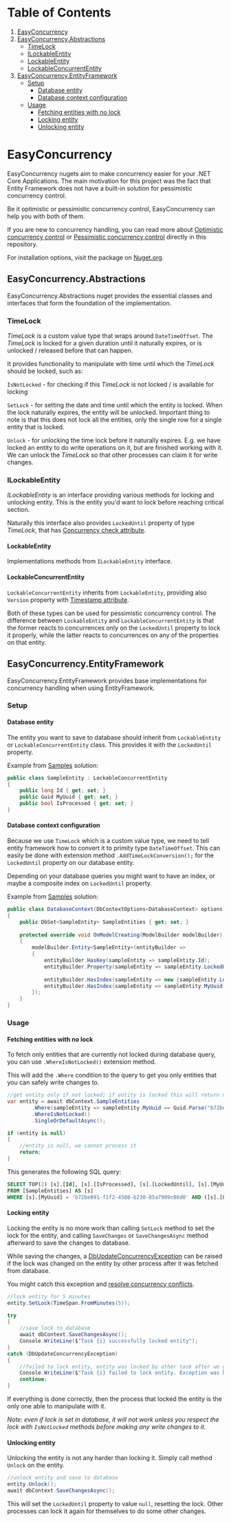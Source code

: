 # Table of Contents
1. [EasyConcurrency](#easyconcurrency)
2. [EasyConcurrency.Abstractions](#easyconcurrencyabstractions)
   * [TimeLock](#timelock)
   * [ILockableEntity](#ilockableentity)
   * [LockableEntity](#lockableentity)
   * [LockableConcurrentEntity](#lockableconcurrententity)
3. [EasyConcurrency.EntityFramework](#easyconcurrencyentityframework)
   * [Setup](#setup)
     * [Database entity](#database-entity)
     * [Database context configuration](#database-context-configuration)
   * [Usage](#usage)
     * [Fetching entities with no lock](#fetching-entities-with-no-lock)
     * [Locking entity](#locking-entity)
     * [Unlocking entity](#unlocking-entity)

# EasyConcurrency
EasyConcurrency nugets aim to make concurrency easier for your .NET Core Applications. The main motivation for this project was the fact that Entity Framework does not have a built-in solution for pessimistic concurrency control.

Be it optimistic or pessimistic concurrency control, EasyConcurrency can help you with both of them.

If you are new to concurrency handling, you can read more about [Optimistic concurrency control](https://github.com/lukaskuko9/EasyConcurrency/blob/readmes/Readme/OptimisticConcurrency.md) or
[Pessimistic concurrency control](https://github.com/lukaskuko9/EasyConcurrency/blob/readmes/Readme/PessimisticConcurrency.md) directly in this repository.

For installation options, visit the package on [Nuget.org](https://www.nuget.org/packages/EasyConcurrency.EntityFramework/).

## EasyConcurrency.Abstractions
EasyConcurrency.Abstractions nuget provides the essential classes and interfaces
that form the foundation of the implementation.

### TimeLock
*TimeLock* is a custom value type that wraps around `DateTimeOffset`. The *TimeLock* is locked for a given duration until it naturally expires,
or is unlocked / released before that can happen.

It provides functionality to manipulate with time until which the *TimeLock* should be locked, such as:

`IsNotLocked` - for checking if this *TimeLock* is not locked / is available for locking

`SetLock` - for setting the date and time until which the entity is locked. When the lock naturally expires,
the entity will be unlocked. Important thing to note is that this does not lock all the entities,
only the single row for a single entity that is locked.

`Unlock` - for unlocking the time lock before it naturally expires.
E.g. we have locked an entity to do write operations on it, but are finished working with it.
We can unlock the *TimeLock* so that other processes can claim it for write changes.


### ILockableEntity
*ILockableEntity* is an interface providing various methods for locking and unlocking
entity. This is the entity you'd want to lock before reaching critical section.

Naturally this interface also provides `LockedUntil` property of type *TimeLock*,
that has [Concurrency check attribute](https://learn.microsoft.com/en-us/ef/ef6/modeling/code-first/data-annotations#concurrencycheck).

#### LockableEntity
Implementations methods from `ILockableEntity` interface.

#### LockableConcurrentEntity
`LockableConcurrentEntity` inherits from `LockableEntity`, providing also `Version`
property with [Timestamp attribute](https://learn.microsoft.com/en-us/ef/ef6/modeling/code-first/data-annotations#timestamp).

Both of these types can be used for pessimistic concurrency control.
The difference between `LockableEntity` and `LockableConcurrentEntity`
is that the former reacts to concurrences only on the `LockedUntil` property to lock it properly,
while the latter reacts to concurrences on any of the properties on that entity.

## EasyConcurrency.EntityFramework
EasyConcurrency.EntityFramework provides base implementations for concurrency handling when using EntityFramework. 

### Setup

#### Database entity
The entity you want to save to database should inherit from `LockableEntity` or `LockableConcurrentEntity` class.
This provides it with the `LockedUntil` property.

Example from [Samples](https://github.com/lukaskuko9/EasyConcurrency/tree/master/Samples) solution:
````csharp
public class SampleEntity : LockableConcurrentEntity
{
    public long Id { get; set; }
    public Guid MyUuid { get; set; }
    public bool IsProcessed { get; set; }
}
````

#### Database context configuration
Because we use `TimeLock` which is a custom value type,
we need to tell entity framework how to convert it to primity type `DateTimeOffset`.
This can easily be done with extension method `.AddTimeLockConversion();` 
for the `LockedUntil` property on our database entity.

Depending on your database queries you might want to have an index, 
or maybe a composite index on `LockedUntil` property.

Example from [Samples](https://github.com/lukaskuko9/EasyConcurrency/tree/master/Samples) solution:

```csharp
public class DatabaseContext(DbContextOptions<DatabaseContext> options) : DbContext(options)
{
    public DbSet<SampleEntity> SampleEntities { get; set; }
   
    protected override void OnModelCreating(ModelBuilder modelBuilder)
    {
        modelBuilder.Entity<SampleEntity>(entityBuilder =>
        {
            entityBuilder.HasKey(sampleEntity => sampleEntity.Id);
            entityBuilder.Property(sampleEntity => sampleEntity.LockedUntil).AddTimeLockConversion();
            
            entityBuilder.HasIndex(sampleEntity => new {sampleEntity.LockedUntil, sampleEntity.IsProcessed});
            entityBuilder.HasIndex(sampleEntity => sampleEntity.MyUuid).IsUnique();
        });
    }
}
```

### Usage

#### Fetching entities with no lock
To fetch only entities that are currently not locked during database query,
you can use `.WhereIsNotLocked()` extension method. 

This will add the `.Where` condition to the query to get you only entities 
that you can safely write changes to.

```csharp
//get entity only if not locked; if entity is locked this will return null;
var entity = await dbContext.SampleEntities
        .Where(sampleEntity => sampleEntity.MyUuid == Guid.Parse("b72be891-f1f2-4508-b230-85a7909c86d0"))
        .WhereIsNotLocked()
        .SingleOrDefaultAsync();

if (entity is null)
{
    //entity is null, we cannot process it
    return;
}
```

This generates the following SQL query:
```sql
SELECT TOP(2) [s].[Id], [s].[IsProcessed], [s].[LockedUntil], [s].[MyUuid], [s].[Version]
FROM [SampleEntities] AS [s]
WHERE [s].[MyUuid] = 'b72be891-f1f2-4508-b230-85a7909c86d0' AND ([s].[LockedUntil] IS NULL OR CAST([s].[LockedUntil] AS datetimeoffset) < @__now_0)
```
#### Locking entity
Locking the entity is no more work than calling `SetLock` method to set the lock for the entity, 
and calling `SaveChanges` or `SaveChangesAsync` method afterward to save the changes to database. 

While saving the changes, a [DbUpdateConcurrencyException](https://learn.microsoft.com/en-us/dotnet/api/microsoft.entityframeworkcore.dbupdateconcurrencyexception)
can be raised if the lock was changed on the entity by other process 
after it was fetched from database.

You might catch this exception and [resolve concurrency conflicts](https://learn.microsoft.com/en-us/ef/core/saving/concurrency?tabs=data-annotations#resolving-concurrency-conflicts).

```csharp
//lock entity for 5 minutes
entity.SetLock(TimeSpan.FromMinutes(5));

try
{
    //save lock to database
    await dbContext.SaveChangesAsync();
    Console.WriteLine($"Task {i} successfully locked entity");
}
catch (DbUpdateConcurrencyException)
{
    //failed to lock entity, entity was locked by other task after we got the entity from database
    Console.WriteLine($"Task {i} failed to lock entity. Exception was handled");
    continue;
}
```

If everything is done correctly, then the process that locked the entity is the 
only one able to manipulate with it.

*Note: even if lock is set in database, it will not work unless you respect the lock with 
`IsNotLocked` methods before making any write changes to it.*

#### Unlocking entity
Unlocking the entity is not any harder than locking it. Simply call method `Unlock` on the entity.

```csharp
//unlock entity and save to database
entity.Unlock();
await dbContext.SaveChangesAsync();
```

This will set the `LockedUntil` property to value `null`, resetting the lock.
Other processes can lock it again for themselves to do some other changes.